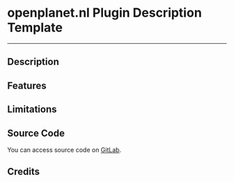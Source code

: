 # openplanet.nl Plugin Description Template
---
## Description
## Features
## Limitations

## Source Code
You can access source code on [GitLab](https://gitlab.com/DergnNamedSkye/op-screenshooter).

## Credits
